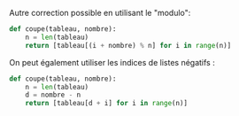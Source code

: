 Autre correction possible en utilisant le "modulo": 

```python
def coupe(tableau, nombre):
    n = len(tableau)
    return [tableau[(i + nombre) % n] for i in range(n)]
```

On peut également utiliser les indices de listes négatifs : 

```python
def coupe(tableau, nombre):
    n = len(tableau)
    d = nombre - n
    return [tableau[d + i] for i in range(n)]
```



